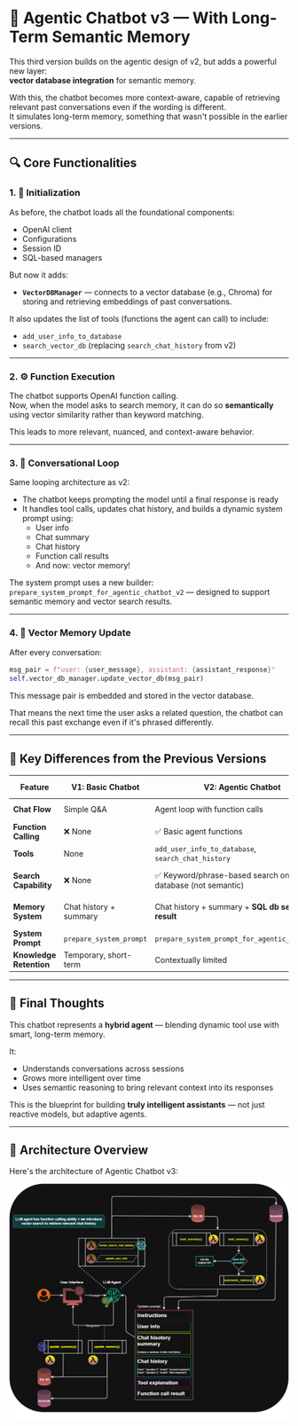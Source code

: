 # 🧠 Agentic Chatbot v3 — With Long-Term Semantic Memory

This third version builds on the agentic design of v2, but adds a powerful new layer:  
**vector database integration** for semantic memory.

With this, the chatbot becomes more context-aware, capable of retrieving relevant past conversations even if the wording is different.  
It simulates long-term memory, something that wasn't possible in the earlier versions.

---

## 🔍 Core Functionalities

### 1. 🧱 Initialization

As before, the chatbot loads all the foundational components:
- OpenAI client
- Configurations
- Session ID
- SQL-based managers

But now it adds:
- **`VectorDBManager`** — connects to a vector database (e.g., Chroma) for storing and retrieving embeddings of past conversations.

It also updates the list of tools (functions the agent can call) to include:
- `add_user_info_to_database`
- `search_vector_db` (replacing `search_chat_history` from v2)

---

### 2. ⚙️ Function Execution

The chatbot supports OpenAI function calling.  
Now, when the model asks to search memory, it can do so **semantically** using vector similarity rather than keyword matching.

This leads to more relevant, nuanced, and context-aware behavior.

---

### 3. 🔁 Conversational Loop

Same looping architecture as v2:
- The chatbot keeps prompting the model until a final response is ready
- It handles tool calls, updates chat history, and builds a dynamic system prompt using:
  - User info
  - Chat summary
  - Chat history
  - Function call results
  - And now: vector memory!

The system prompt uses a new builder:  
`prepare_system_prompt_for_agentic_chatbot_v2` — designed to support semantic memory and vector search results.

---

### 4. 🧠 Vector Memory Update

After every conversation:

```python
msg_pair = f"user: {user_message}, assistant: {assistant_response}"
self.vector_db_manager.update_vector_db(msg_pair)
```
This message pair is embedded and stored in the vector database.

That means the next time the user asks a related question, the chatbot can recall this past exchange even if it's phrased differently.

---

## 🔄 Key Differences from the Previous Versions

| Feature | **V1: Basic Chatbot** | **V2: Agentic Chatbot** | **V3: Vector-Aware Agentic Chatbot (This)** |
|--------|-----------------------|--------------------------|--------------------------------------------|
| **Chat Flow** | Simple Q&A | Agent loop with function calls | Agent loop with memory + vector updates |
| **Function Calling** | ❌ None | ✅ Basic agent functions | ✅ Includes vector DB search |
| **Tools** | None | `add_user_info_to_database`, `search_chat_history` | `add_user_info_to_database`, `search_vector_db` |
| **Search Capability** | ❌ None | ✅ Keyword/phrase-based search on SQL database (not semantic) | ✅ Semantic search using vector embeddings (stored in a vector database) |
| **Memory System** | Chat history + summary | Chat history + summary + **SQL db search result** | Chat hirsoty + summary + **long-term memory (vector DB)** |
| **System Prompt** | `prepare_system_prompt` | `prepare_system_prompt_for_agentic_chatbot_v1` | `...v2` with vector support context |
| **Knowledge Retention** | Temporary, short-term | Contextually limited | **Semantically indexed for long-term reasoning** |

---

## 🧠 Final Thoughts

This chatbot represents a **hybrid agent** — blending dynamic tool use with smart, long-term memory.

It:
- Understands conversations across sessions
- Grows more intelligent over time
- Uses semantic reasoning to bring relevant context into its responses

This is the blueprint for building **truly intelligent assistants** — not just reactive models, but adaptive agents.

---

## 🧾 Architecture Overview

Here's the architecture of Agentic Chatbot v3:

![Agentic Chatbot v3 Schema](../images/chatbot_v3.png)